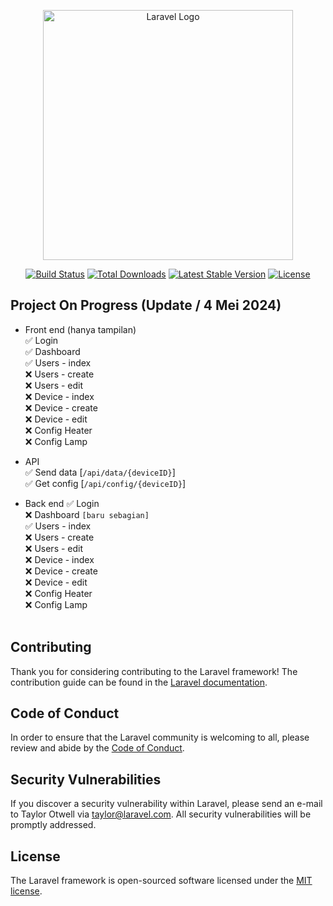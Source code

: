 <p align="center"><a href="https://laravel.com" target="_blank"><img src="https://raw.githubusercontent.com/laravel/art/master/logo-lockup/5%20SVG/2%20CMYK/1%20Full%20Color/laravel-logolockup-cmyk-red.svg" width="400" alt="Laravel Logo"></a></p>

<p align="center">
<a href="https://github.com/laravel/framework/actions"><img src="https://github.com/laravel/framework/workflows/tests/badge.svg" alt="Build Status"></a>
<a href="https://packagist.org/packages/laravel/framework"><img src="https://img.shields.io/packagist/dt/laravel/framework" alt="Total Downloads"></a>
<a href="https://packagist.org/packages/laravel/framework"><img src="https://img.shields.io/packagist/v/laravel/framework" alt="Latest Stable Version"></a>
<a href="https://packagist.org/packages/laravel/framework"><img src="https://img.shields.io/packagist/l/laravel/framework" alt="License"></a>
</p>

## Project On Progress (Update / 4 Mei 2024)
- Front end (hanya tampilan)<br>
✅ Login <br>
✅ Dashboard <br>
✅ Users - index <br>
❌ Users - create <br>
❌ Users - edit <br>
❌ Device - index <br>
❌ Device - create <br>
❌ Device - edit <br>
❌ Config Heater <br>
❌ Config Lamp <br>

- API <br>
✅ Send data [`/api/data/{deviceID}`]<br>
✅ Get config [`/api/config/{deviceID}`] <br>

- Back end
✅ Login <br>
❌ Dashboard `[baru sebagian]`<br>
✅ Users - index <br>
❌ Users - create <br>
❌ Users - edit <br>
❌ Device - index <br>
❌ Device - create <br>
❌ Device - edit <br>
❌ Config Heater <br>
❌ Config Lamp <br><br>
## Contributing

Thank you for considering contributing to the Laravel framework! The contribution guide can be found in the [Laravel documentation](https://laravel.com/docs/contributions).

## Code of Conduct

In order to ensure that the Laravel community is welcoming to all, please review and abide by the [Code of Conduct](https://laravel.com/docs/contributions#code-of-conduct).

## Security Vulnerabilities

If you discover a security vulnerability within Laravel, please send an e-mail to Taylor Otwell via [taylor@laravel.com](mailto:taylor@laravel.com). All security vulnerabilities will be promptly addressed.

## License

The Laravel framework is open-sourced software licensed under the [MIT license](https://opensource.org/licenses/MIT).
